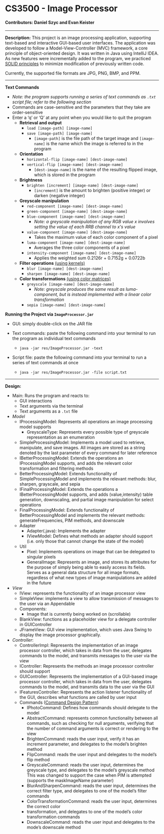 ﻿# CS3500 - Image Processor
#### Contributors: Daniel Szyc and Evan Keister
___

**Description:** This project is an image processing application, supporting text-based and 
interactive GUI-based user interfaces. The application was developed to follow a 
Model-View-Controller (MVC) framework, a core principle of object-oriented design. It was 
written in Java using IntelliJ IDEA. As new features were incrementally added to the program, 
we practiced
[SOLID principles](https://www.digitalocean.com/community/conceptual_articles/s-o-l-i-d-the-first-five-principles-of-object-oriented-design)
to minimize modification of previously written code. 

Currently, the supported file formats are JPG, PNG, BMP, and PPM.

---
**Text Commands**
* *Note: the program supports running a series of text commands as ``.txt`` script file;
refer to the following section*
* Commands are case-sensitive and the parameters that they take are order-sensitive
* Enter a ‘q’ or ‘Q’ at any point when you would like to quit the program 
  * **Retrieval and output**
    * ``load [image-path] [image-name]``
    * ``save [image-path] [image-name]``
      * ``[image-path]`` is the file path of the target image and ``[image-name]``
      is the name which the image is referred to in the program 
  * **Orientation**
    * ``horizontal-flip [image-name] [dest-image-name]``
    * ``vertical-flip [image-name] [dest-image-name]``
      * ``[dest-image-name]`` is the name of the resulting flipped image,
      which is stored in the program
  * **Brightness**
    * ``brighten [increment] [image-name] [dest-image-name]``
      * ``[increment]`` is the amount to brighten (positive integer) or darken (negative integer)
  * **Greyscale manipulation**
    * ``red-component [image-name] [dest-image-name]`` 
    * ``green-component [image-name] [dest-image-name]``
    * ``blue-component [image-name] [dest-image-name]``
      * *Note: a greyscale manipulation of any RGB value x involves setting the 
      value of each RRB channel to x's value*
    * ``value-component [image-name] [dest-image-name]``
      * Takes the maximum value of each color component of a pixel
    * ``luma-component [image-name] [dest-image-name]``
      * Averages the three color components of a pixel
    * ``intensity-component [image-name] [dest-image-name]``
      * Applies the weighted sum 0.2126r + 0.7152g + 0.0722b
  * **Filter operations** [(using kernels)](https://towardsdatascience.com/types-of-convolution-kernels-simplified-f040cb307c37)
    * ``blur [image-name] [dest-image-name]``
    * ``sharpen [image-name] [dest-image-name]``
  * **Color transformations**  [(using color matrices)](https://www.c-sharpcorner.com/article/color-transformations-and-the-color-matrix/#:~:text=In%20color%20transformation%2C%20we%20apply,a%205%20x%205%20matrix.)
    * ``greyscale [image-name] [dest-image-name]``
      * *Note: greyscale produces the same result as luma-component, but is instead
      implemented with a linear color transformation*
    * ``sepia [image-name] [dest-image-name]``


**Running the Project via ``ImageProcessor.jar``**

* GUI: simply double-click on the JAR file
* Text commands: paste the following command into your terminal to run the program
as individual text commands 

  * ``java -jar res/ImageProcessor.jar -text``
* Script file: paste the following command into your terminal to run a series of text commands at once
  * ``java -jar res/ImageProcessor.jar -file script.txt``








---
**Design:**

* Main: Runs the program and reacts to:
  * GUI interactions
  * Text arguments via the terminal
  * Text arguments as a ``.txt`` file
* *Model*
  * IProcessingModel: Represents all operations an image processing model
  supports 
    * GreyscaleType: Represents every possible type of greyscale representation
    as an enumeration 
  * SimpleProcessingModel: Implements a model used to retrieve, manipulate, 
  and save images. All images are stored as a string denoted by the last 
  parameter of every command for later reference 
  * IBetterProcessingModel: Extends the operations an IProcessingModel 
  supports, and adds the relevant color transformation and filtering methods 
  * BetterProcessingModel: Extends functionality of SimpleProcessingModel 
  and implements the relevant methods: blur, sharpen, grayscale, and sepia 
  * IFinalProcessingModel: Extends the operations a IBetterProcessingModel 
  supports, and adds (value,intensity) table generation, downscaling, and 
  partial image manipulation for select operations 
  * FinalProcessingModel: Extends functionality of BetterProcessingModel 
  and implements the relevant methods: generateFrequencies, PIM methods,
  and downscale 
  * Adapter 
    * Adapter(.java): Implements the adapter 
    * IViewModel: Defines what methods an adapter should support (i.e. 
    only those that cannot change the state of the model)
  * Util 
    * Pixel: Implements operations on image that can be delegated to 
    singular pixels 
    * GeneralImage: Represents an image, and stores its attributes for 
    the purpose of simply being able to easily access its fields. Serves 
    as a general data structure for all image formats, regardless of what 
    new types of image manipulations are added in the future 
* *View*
  * IView: represents the functionality of an image processor view 
  * SimpleView: implements a view to allow transmission of messages to the 
  user via an Appendable 
  * Components:
    * Image that is currently being worked on (scrollable)
  * BlankView: functions as a placeholder view for a delegate controller in 
  GUIController 
  * JFrameView: GUI view implementation, which uses Java Swing to display 
  the image processor graphically.
* *Controller*:
  * ControllerImpl: Represents the implementation of an image processor
    controller, which takes in data from the user, delegates commands to the
    model, and transmits messages to the user via the view
  * IController: Represents the methods an image processor controller should
    support
  * GUIController: Represents the implementation of a GUI-based image
    processor controller, which takes in data from the user, delegates
    commands to the model, and transmits data to the user via the GUI
  * IFeaturesController: Represents the action listener functionality of the
    GUI, describes what functions are called by user input
  * Commands ([Command Design Pattern](https://refactoring.guru/design-patterns/command))
    - IPhotoCommand: Defines how commands should delegate to the model
    - AbstractCommand: represents common functionality between all commands,
      such as checking for null arguments, verifying that the number of command
      arguments is correct or rendering to the view
    - BrightenCommand: reads the user input, verify it has an
      increment parameter, and delegates to the model’s brighten method
    - FlipCommand: reads the user input and delegates to the model’s flip method
    - GreyscaleCommand: reads the user input, determines the
      greyscale type, and delegates to the model’s greyscale method This was changed
      to support the case when PIM is attempted (supports the maskImageName parameter)
    - BlurAndSharpenCommand: reads the user input, determines the correct filter type,
      and delegates to one of the model’s filter commands
    - ColorTransformationCommand: reads the user input, determines the correct color
    - transformation, and delegates to one of the model’s color transformation commands
    - DownscaleCommand: reads the user input and delegates to the mode’s downscale method

    
